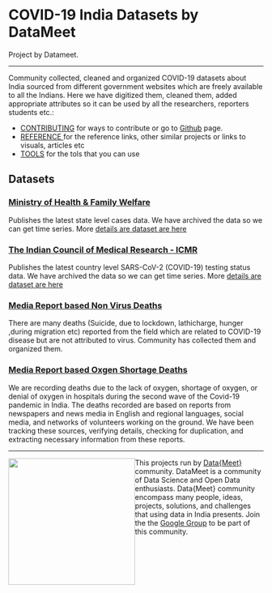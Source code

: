 # COVID-19 India Datasets by DataMeet

Project by Datameet.

---

Community collected, cleaned and organized COVID-19 datasets about India sourced from different government websites which are freely available to all the Indians. Here we have digitized them, cleaned them, added appropriate attributes so it can be used by all the researchers, reporters students etc.:

-  [CONTRIBUTING](./contributing) for ways to contribute or go to [Github](http://github.com/datameet/covid19) page.
-  [REFERENCE ](./reference) for the reference links, other similar projects or links to visuals, articles etc
-  [TOOLS](./tools) for the tols that you can use


## Datasets

### [Ministry of Health & Family Welfare](./mohfw/index.md)

Publishes the latest state level cases data. We have archived the data so we can get time series. More [details are dataset are here](./mohfw/index.md)

### [The Indian Council of Medical Research - ICMR](./icmr/index.md)

Publishes the latest country level SARS-CoV-2 (COVID-19) testing status data. We have archived the data so we can get time series. More [details are dataset are here](./icmr/index.md)

### [Media Report based Non Virus Deaths](./non-virus-deaths/index.md)

There are many deaths (Suicide, due to lockdown, lathicharge, hunger ,during migration etc) reported from the field which are related to COVID-19 disease but are not attributed to virus. Community has collected them and organized them. 

### [Media Report based Oxgen Shortage Deaths](./oxygen_shortage_deaths/index.md)

We are recording‌ ‌deaths‌ ‌due‌ ‌to‌ ‌the‌ ‌lack‌ ‌of oxygen, shortage of oxygen, or denial of ‌oxygen‌ ‌in‌ ‌hospitals‌ ‌during‌ ‌the‌ ‌second‌ ‌wave‌ ‌of‌ ‌the‌ ‌Covid-19‌ ‌pandemic‌ ‌in‌ ‌India‌. The‌ ‌deaths‌ ‌recorded‌ ‌are‌ ‌based‌ ‌on‌ ‌reports‌ ‌from‌ ‌newspapers‌ ‌and‌ ‌news‌ ‌media‌ ‌in‌ ‌English‌ ‌and‌  ‌regional‌ ‌languages, social media, and‌ ‌networks‌ ‌of‌ ‌volunteers‌ ‌working‌ ‌on‌ ‌the‌ ‌ground.‌ ‌We have been tracking‌ ‌these sources‌, verifying‌ ‌details,‌ ‌checking‌ ‌for‌ ‌duplication,‌ and extracting necessary information from these reports. 




<hr>

<img width="250px" style="float:left" src="http://projects.datameet.org/logo/datameet_logo_v.1.2.png" > This 
projects run by [Data{Meet}](http://datameet.org) community. DataMeet is a community of Data Science and Open 
Data enthusiasts. Data{Meet} community encompass many people, ideas, projects, solutions, and challenges that 
using data in India presents. Join the the [Google Group](https://groups.google.com/group/datameet) to be part of 
this community.
